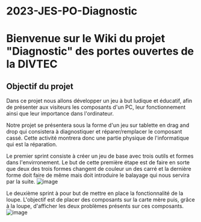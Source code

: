 # 2023-JES-PO-Diagnostic
# Bienvenue sur le Wiki du projet "Diagnostic" des portes ouvertes de la DIVTEC 

## Objectif du projet
Dans ce projet nous allons développer un jeu à but ludique et éducatif, afin de présenter aux visiteurs les composants d'un PC, leur fonctionnement ainsi que leur importance dans l'ordinateur.

Notre projet se présentera sous la forme d'un jeu sur tablette en drag and drop qui consistera à diagnostiquer et réparer/remplacer le composant cassé. Cette activité montrera donc une partie physique de l'informatique qui est la réparation.

Le premier sprint consiste à créer un jeu de base avec trois outils et formes dans l'envirronement. Le but de cette première étape est de faire en sorte que deux des trois formes changent de couleur un des carré et la dernière forme doit faire de même mais doit introduire le balayage qui nous servira par la suite.
![image](https://user-images.githubusercontent.com/94681686/235114032-6d3a0d7f-dca6-4791-88f5-bdf70d3fa684.png)

Le deuxième sprint à pour but de mettre en place la fonctionnalité de la loupe. L'objectif est de placer des composants sur la carte mère puis, grâce à la loupe, d'afficher les deux problèmes présents sur ces composants.
![image](https://github.com/divtec-cejef/2023-JES-PO-Diagnostic/assets/94681675/6c3d4719-38ae-4f30-9ab0-40a89735ea8a)
